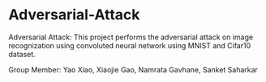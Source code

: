# Adversarial-Attack


Adversarial Attack: This project performs the adversarial attack on image recognization using convoluted neural network using MNIST and Cifar10 dataset. 

Group Member: Yao Xiao, Xiaojie Gao, Namrata Gavhane, Sanket Saharkar
